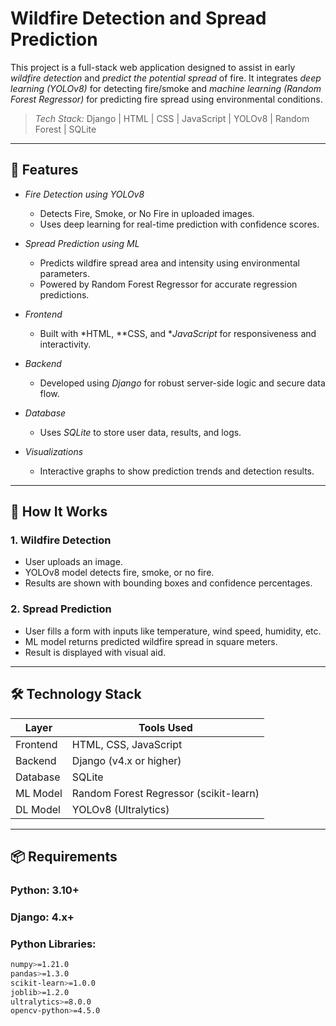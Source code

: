 # Wildfire Detection and Spread Prediction

This project is a full-stack web application designed to assist in early *wildfire detection* and *predict the potential spread* of fire. It integrates *deep learning (YOLOv8)* for detecting fire/smoke and *machine learning (Random Forest Regressor)* for predicting fire spread using environmental conditions.

> *Tech Stack:* Django | HTML | CSS | JavaScript | YOLOv8 | Random Forest | SQLite

---

## 🚀 Features

- *Fire Detection using YOLOv8*
  - Detects Fire, Smoke, or No Fire in uploaded images.
  - Uses deep learning for real-time prediction with confidence scores.

- *Spread Prediction using ML*
  - Predicts wildfire spread area and intensity using environmental parameters.
  - Powered by Random Forest Regressor for accurate regression predictions.

- *Frontend*
  - Built with *HTML, **CSS, and **JavaScript* for responsiveness and interactivity.

- *Backend*
  - Developed using *Django* for robust server-side logic and secure data flow.

- *Database*
  - Uses *SQLite* to store user data, results, and logs.

- *Visualizations*
  - Interactive graphs to show prediction trends and detection results.

---

## 🧠 How It Works

### 1. Wildfire Detection
- User uploads an image.
- YOLOv8 model detects fire, smoke, or no fire.
- Results are shown with bounding boxes and confidence percentages.

### 2. Spread Prediction
- User fills a form with inputs like temperature, wind speed, humidity, etc.
- ML model returns predicted wildfire spread in square meters.
- Result is displayed with visual aid.

---

## 🛠 Technology Stack

| Layer      | Tools Used                            |
|------------|----------------------------------------|
| Frontend   | HTML, CSS, JavaScript                  |
| Backend    | Django (v4.x or higher)                |
| Database   | SQLite                                 |
| ML Model   | Random Forest Regressor (scikit-learn) |
| DL Model   | YOLOv8 (Ultralytics)                   |

---

## 📦 Requirements

### Python: 3.10+  
### Django: 4.x+

### Python Libraries:
```bash
numpy>=1.21.0  
pandas>=1.3.0  
scikit-learn>=1.0.0  
joblib>=1.2.0  
ultralytics>=8.0.0  
opencv-python>=4.5.0
